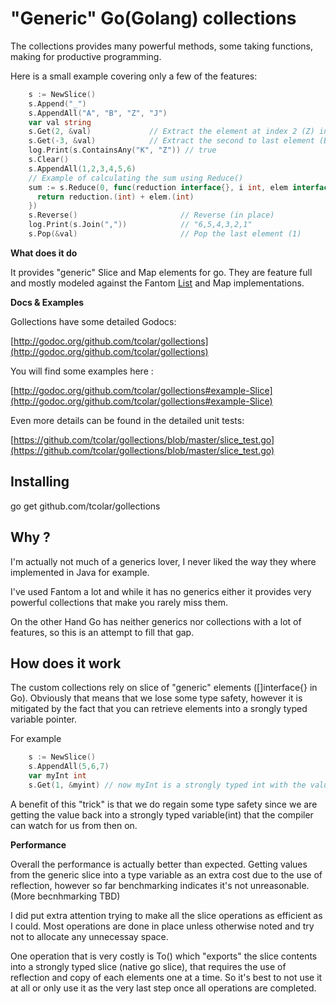 "Generic" Go(Golang) collections
=================================

The collections provides many powerful methods, some taking functions, making for productive programming.

Here is a small example covering only a few of the features:

```go
    s := NewSlice()
    s.Append("_")
    s.AppendAll("A", "B", "Z", "J")
    var val string
    s.Get(2, &val)             // Extract the element at index 2 (Z) into val (int)
    s.Get(-3, &val)            // Extract the second to last element (B) into val
    log.Print(s.ContainsAny("K", "Z")) // true
    s.Clear()
    s.AppendAll(1,2,3,4,5,6)
    // Example of calculating the sum using Reduce()
    sum := s.Reduce(0, func(reduction interface{}, i int, elem interface{}) interface{} {
      return reduction.(int) + elem.(int)
    })
    s.Reverse()                       // Reverse (in place)
    log.Print(s.Join(","))            // "6,5,4,3,2,1"
    s.Pop(&val)                       // Pop the last element (1)
```

**What does it do**

It provides "generic" Slice and Map elements for go.
They are feature full and mostly modeled against the Fantom [List](http://fantom.org/doc/sys/List.html) and Map implementations.

**Docs & Examples**

Gollections have some detailed Godocs:

[http://godoc.org/github.com/tcolar/gollections](http://godoc.org/github.com/tcolar/gollections)

You will find some examples here :

[http://godoc.org/github.com/tcolar/gollections#example-Slice](http://godoc.org/github.com/tcolar/gollections#example-Slice)

Even more details can be found in the detailed unit tests:

[https://github.com/tcolar/gollections/blob/master/slice_test.go](https://github.com/tcolar/gollections/blob/master/slice_test.go)

Installing
----------
go get github.com/tcolar/gollections

Why ?
----
I'm actually not much of a generics lover, I never liked the way they where implemented in Java for example.

I've used Fantom a lot and while it has no generics either it provides very powerful collections that make you rarely miss them.

On the other Hand Go has neither generics nor collections with a lot of features, so this is an attempt to fill that gap.

How does it work
----------------

The custom collections rely on slice of "generic" elements ([]interface{} in Go).
Obviously that means that we lose some type safety, however it is mitigated by
the fact that you can retrieve elements into a srongly typed variable pointer.

For example
```Go
    s := NewSlice()
    s.AppendAll(5,6,7)
    var myInt int
    s.Get(1, &myint) // now myInt is a strongly typed int with the value 6
```

A benefit of this "trick" is that we do regain some type safety since we are getting the
value back into a strongly typed variable(int) that the compiler can watch for us from then on.

**Performance**

Overall the performance is actually better than expected.
Getting values from the generic slice into a type variable as an extra cost due to the use of reflection,
however so far benchmarking indicates it's not unreasonable. (More becnhmarking TBD)

I did put extra attention trying to make all the slice operations as efficient as I could.
Most operations are done in place unless otherwise noted and try not to allocate any unnecessay space.

One operation that is very costly is To() which "exports" the slice contents into a strongly typed slice
(native go slice), that requires the use of reflection and copy of each elements one at a time.
So it's best to not use it at all or only use it as the very last step once all operations are completed.





